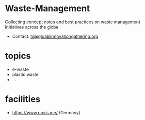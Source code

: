 # Waste-Management
Collecting concept notes and best practices on waste management initiatives across the globe
- Contact: hi@gloablinnovationgathering.org 

# topics
- e-waste
- plastic waste
- …



# facilities
- https://www.novis.me/ (Germany)
